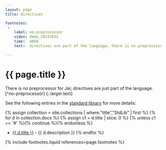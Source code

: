 ```yaml
---
layout: page
title: Directives

footnotes:
 -
    label: no-preprocessor
    video: demo_20141031
    time:  4058
    text:  directives are part of the language; there is no preprocessor system.

---
```



# {{ page.title }}

There is no preprocessor for Jai; directives are just part of the language. [^no-preprocessor]
{:.larger.text}

See the following entries in the [standard library](#/stdlib) for more details:

{% assign collection = site.collections | where:"title","StdLib" | first %}
{% for d in collection.docs %}
{% assign c1 = d.title | slice: 0 %}
{% unless c1 == '#' %}{% continue %}{% endunless %}
- [{{ d.title }}]({{site.baseurl}}{{d.url}}#/stdlib) - {{ d.description }}
{% endfor %}

{% include footnotes.liquid references=page.footnotes %}
